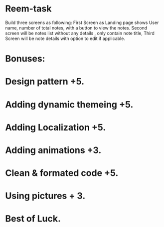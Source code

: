 # Reem-task
Build three screens as following: First Screen as Landing page shows User name, number of total notes, with a button to view the notes. Second screen will be notes list without any details , only contain note title, Third Screen will be note details with option to edit if applicable.

# Bonuses:
# Design pattern +5.
# Adding dynamic themeing +5.
# Adding Localization +5.
# Adding animations +3.
# Clean & formated code +5.
# Using pictures + 3.

# Best of Luck.
